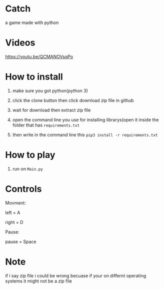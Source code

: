 # Catch
 a game made with python

# Videos

https://youtu.be/QCMANOVsqPo

# How to install

1) make sure you got python(python 3)

2) click the clone button then click download zip file in github

3) wait for download then extract zip file

4) open the command line you use for installing librarys(open it inside the folder that has `requirements.txt`

5) then write in the command line this `pip3 install -r requirements.txt`

# How to play

1) run on `Main.py`

# Controls

Movment:

left = A

right = D

Pause:

pause = Space

# Note

if i say zip file i could be wrong becuase if your on differnt operating systems it might not be a zip file